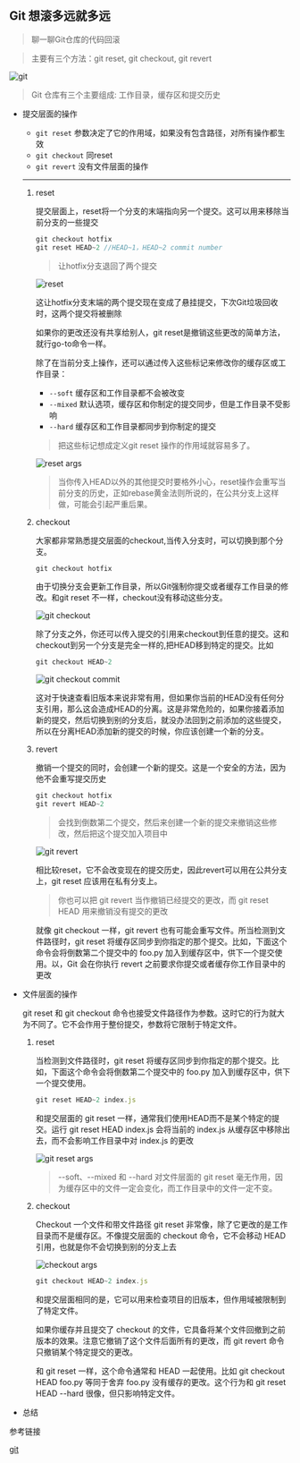 ## Git 想滚多远就多远

> 聊一聊Git仓库的代码回滚

> 主要有三个方法：git reset, git checkout, git revert

![git](images/01.svg)

> Git 仓库有三个主要组成: 工作目录，缓存区和提交历史


- 提交层面的操作

    + `git reset` 参数决定了它的作用域，如果没有包含路径，对所有操作都生效
    + `git checkout` 同reset
    + `git revert` 没有文件层面的操作
    ----
    1. reset

        提交层面上，reset将一个分支的末端指向另一个提交。这可以用来移除当前分支的一些提交

        ```js
        git checkout hotfix
        git reset HEAD~2 //HEAD~1，HEAD~2 commit number
        ```
        > 让hotfix分支退回了两个提交

        ![reset](images/02.svg)

        这让hotfix分支末端的两个提交现在变成了悬挂提交，下次Git垃圾回收时，这两个提交将被删除

        如果你的更改还没有共享给别人，git reset是撤销这些更改的简单方法，就行go-to命令一样。

        除了在当前分支上操作，还可以通过传入这些标记来修改你的缓存区或工作目录：

        - `--soft` 缓存区和工作目录都不会被改变
        - `--mixed` 默认选项，缓存区和你制定的提交同步，但是工作目录不受影响
        - `--hard` 缓存区和工作目录都同步到你制定的提交

        > 把这些标记想成定义git reset 操作的作用域就容易多了。

        ![reset args](images/03.svg)

        > 当你传入HEAD以外的其他提交时要格外小心，reset操作会重写当前分支的历史，正如rebase黄金法则所说的，在公共分支上这样做，可能会引起严重后果。

    2. checkout

        大家都非常熟悉提交层面的checkout,当传入分支时，可以切换到那个分支。

        ```js
        git checkout hotfix
        ```

        由于切换分支会更新工作目录，所以Git强制你提交或者缓存工作目录的修改。和git reset 不一样，checkout没有移动这些分支。

        ![git checkout](images/04.svg)

        除了分支之外，你还可以传入提交的引用来checkout到任意的提交。这和checkout到另一个分支是完全一样的,把HEAD移到特定的提交。比如
        ```js
        git checkout HEAD~2
        ```
        ![git checkout commit](images/05.svg)

        这对于快速查看旧版本来说非常有用，但如果你当前的HEAD没有任何分支引用，那么这会造成HEAD的分离。这是非常危险的，如果你接着添加新的提交，然后切换到别的分支后，就没办法回到之前添加的这些提交，所以在分离HEAD添加新的提交的时候，你应该创建一个新的分支。

    3. revert

        撤销一个提交的同时，会创建一个新的提交。这是一个安全的方法，因为他不会重写提交历史

        ```js
        git checkout hotfix
        git revert HEAD~2
        ```
        > 会找到倒数第二个提交，然后来创建一个新的提交来撤销这些修改，然后把这个提交加入项目中

        ![git revert](images/06.svg)

        相比较reset，它不会改变现在的提交历史，因此revert可以用在公共分支上，git reset 应该用在私有分支上。

        > 你也可以把 git revert 当作撤销已经提交的更改，而 git reset HEAD 用来撤销没有提交的更改

        就像 git checkout 一样，git revert 也有可能会重写文件。所当检测到文件路径时，git reset 将缓存区同步到你指定的那个提交。比如，下面这个命令会将倒数第二个提交中的 foo.py 加入到缓存区中，供下一个提交使用。以，Git 会在你执行 revert 之前要求你提交或者缓存你工作目录中的更改

- 文件层面的操作

    git reset 和 git checkout 命令也接受文件路径作为参数。这时它的行为就大为不同了。它不会作用于整份提交，参数将它限制于特定文件。

    1. reset

        当检测到文件路径时，git reset 将缓存区同步到你指定的那个提交。比如，下面这个命令会将倒数第二个提交中的 foo.py 加入到缓存区中，供下一个提交使用。

        ```js
        git reset HEAD~2 index.js
        ```

        和提交层面的 git reset 一样，通常我们使用HEAD而不是某个特定的提交。运行 git reset HEAD index.js 会将当前的 index.js 从缓存区中移除出去，而不会影响工作目录中对 index.js 的更改

        ![git reset args](images/07.svg)

        > --soft、--mixed 和 --hard 对文件层面的 git reset 毫无作用，因为缓存区中的文件一定会变化，而工作目录中的文件一定不变。

    2. checkout

        Checkout 一个文件和带文件路径 git reset 非常像，除了它更改的是工作目录而不是缓存区。不像提交层面的 checkout 命令，它不会移动 HEAD引用，也就是你不会切换到别的分支上去

        ![checkout args](images/08.svg)

        ```js
        git checkout HEAD~2 index.js
        ```

        和提交层面相同的是，它可以用来检查项目的旧版本，但作用域被限制到了特定文件。

        如果你缓存并且提交了 checkout 的文件，它具备将某个文件回撤到之前版本的效果。注意它撤销了这个文件后面所有的更改，而 git revert 命令只撤销某个特定提交的更改。

        和 git reset 一样，这个命令通常和 HEAD 一起使用。比如 git checkout HEAD foo.py 等同于舍弃 foo.py 没有缓存的更改。这个行为和 git reset HEAD --hard 很像，但只影响特定文件。

- 总结

参考链接

[git](https://www.atlassian.com/git/tutorials/resetting-checking-out-and-reverting)    
